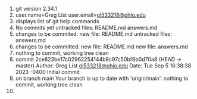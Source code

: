1. git version 2.34.1
2. user.name=Greg List
   user.email=gl533218@ohio.edu
3. displays list of git help commands
4. No commits yet
    untracked files:
    README.md
    answers.md
5. changes to be commited:
    new file: README.md
    untracked files:
    answers.md
6. changes to be committed:
    new file: README.md
    new file: answers.md
7. nothing to commit, working tree clean
8. commit 2ce823be17c02962254144b8c97c50bf8b0d70a8 (HEAD -> master)
    Author: Greg List <gl533218@ohio.edu>
    Date: Tue Sep 5 16:38:38 2023 -0400
    Initial commit
9. on branch main
    Your branch is up to date with 'origin/main'.
    nothing to commit, working tree clean
10.
